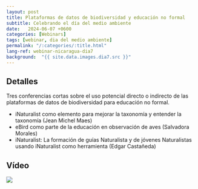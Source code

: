 ```yaml
---
layout: post
title: Plataformas de datos de biodiversidad y educación no formal
subtitle: Celebrando el día del medio ambiente
date:   2024-06-07 +0600
categories: [Webinars]
tags: [webinar, dia del medio ambiente]
permalink: "/:categories/:title.html"
lang-ref: webinar-nicaragua-dia7
background:  "{{ site.data.images.dia7.src }}"
---
```


## Detalles

Tres conferencias cortas sobre el uso potencial directo o indirecto de las plataformas de datos de biodiversidad para educación no formal. 

- iNaturalist como elemento para mejorar la taxonomía y entender la taxonomía (Jean Michel Maes)
- eBird como parte de la educación en observación de aves (Salvadora Morales)
- iNaturalist: La formación de guías Naturalista y de jóvenes Naturalistas usando iNaturalist como herramienta (Edgar Castañeda)


<!-- | Expositor                         | Tema de presentación |
| --------------------------------- | -------------------- |
| Jean Michel Maes                  | Mamíferos |
| Salvadora Morales                 | Aves |
| Milton Salazar                    | Reptiles |
| Edgar Castañeda                   | Peces y vida marina |
| Gabriel Hipólito y Janina Urcuyo  | Moluscos |
| Jean Michel Maes                  | Insectos |
| Jean Michel Maes                  | Plantas |
| Jean Michel Maes                  | Medio ambiente, estudios de impacto y planes de manejo de áreas protegidas | -->


## Vídeo

![](https://www.youtube.com/watch?v=hxfhDJVILHo)
